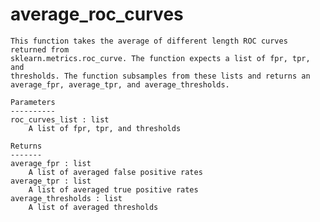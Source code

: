 # average_roc_curves

    This function takes the average of different length ROC curves returned from 
    sklearn.metrics.roc_curve. The function expects a list of fpr, tpr, and 
    thresholds. The function subsamples from these lists and returns an 
    average_fpr, average_tpr, and average_thresholds.
          
    Parameters
    ----------
    roc_curves_list : list
        A list of fpr, tpr, and thresholds

    Returns
    -------
    average_fpr : list
        A list of averaged false positive rates
    average_tpr : list
        A list of averaged true positive rates
    average_thresholds : list
        A list of averaged thresholds

